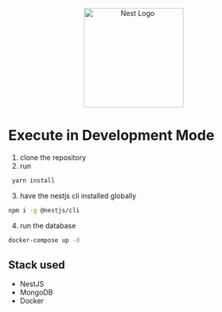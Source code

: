 <p align="center">
  <a href="http://nestjs.com/" target="blank"><img src="https://nestjs.com/img/logo-small.svg" width="200" alt="Nest Logo" /></a>
</p>

# Execute in Development Mode

1. clone the repository
2. run 
```bash
 yarn install
```
3. have the nestjs cli installed globally
```bash
npm i -g @nestjs/cli
```
4. run the database
```bash
docker-compose up -d
```

## Stack used

- NestJS
- MongoDB
- Docker

